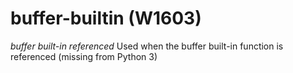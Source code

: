 # buffer-builtin (W1603)
*buffer built-in referenced* Used when the buffer built-in function is
referenced (missing from Python 3)

